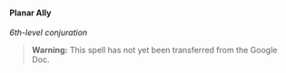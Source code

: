 #### Planar Ally
<!-- markdownlint-disable-next-line no-emphasis-as-heading -->
_6th-level conjuration_

> **Warning:**
> This spell has not yet been transferred from the Google Doc.
